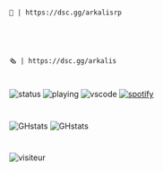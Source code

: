 <br>

    🧪 | https://dsc.gg/arkalisrp
#
<br>

    🗞️ | https://dsc.gg/arkalis
#
![status](https://dev.discordprofiles.me/badge/status/634442174305402883?simple=true)
![playing](https://dev.discordprofiles.me/badge/playing/634442174305402883)
![vscode](https://dev.discordprofiles.me/badge/vscode/634442174305402883)
[![spotify](https://dev.discordprofiles.me/badge/spotify/634442174305402883)](https://dev.discordprofiles.me/openspotify/634442174305402883)
#
![GHstats](https://github-readme-stats.vercel.app/api?username=Matdbx10&show_icons=true&hide_border=false&title_color=3B1F94f&icon_color=FFE500&bg_color=09131B&text_color=ffffff&border_color=0c1a25)
![GHstats](https://github-readme-stats-eight-theta.vercel.app/api?username=Matdbx10&show_icons=true&theme=react&include_all_commits=true&locale=fr)
#
![visiteur](https://profile-counter.glitch.me/PXgc/count.svg)
